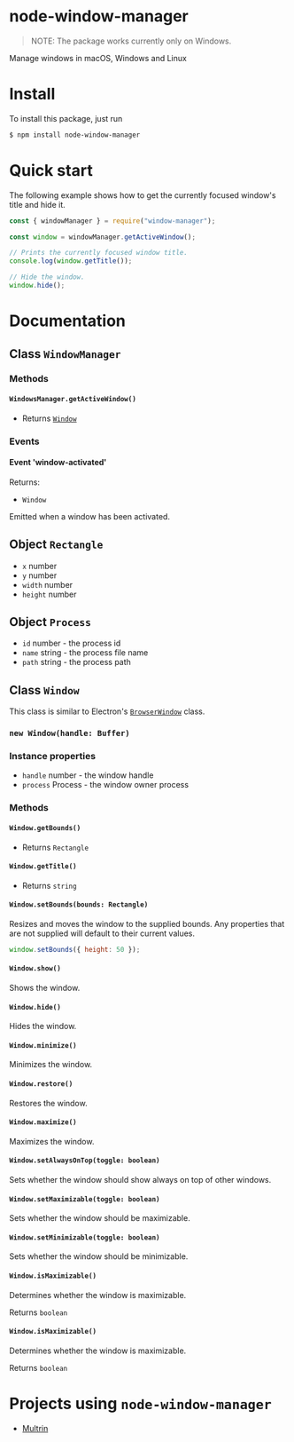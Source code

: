 # node-window-manager

> NOTE: The package works currently only on Windows.

Manage windows in macOS, Windows and Linux

# Install

To install this package, just run

```bash
$ npm install node-window-manager
```

# Quick start

The following example shows how to get the currently focused window's title and hide it.

```javascript
const { windowManager } = require("window-manager");

const window = windowManager.getActiveWindow();

// Prints the currently focused window title.
console.log(window.getTitle());

// Hide the window.
window.hide();
```

# Documentation

## Class `WindowManager`

### Methods

#### `WindowsManager.getActiveWindow()`

- Returns [`Window`](#class-window)

### Events

#### Event 'window-activated'

Returns:

- `Window`

Emitted when a window has been activated.

## Object `Rectangle`

- `x` number
- `y` number
- `width` number
- `height` number

## Object `Process`

- `id` number - the process id
- `name` string - the process file name
- `path` string - the process path

## Class `Window`

This class is similar to Electron's [`BrowserWindow`](https://electronjs.org/docs/api/browser-window) class.

### `new Window(handle: Buffer)`

### Instance properties

- `handle` number - the window handle
- `process` Process - the window owner process

### Methods

#### `Window.getBounds()`

- Returns `Rectangle`

#### `Window.getTitle()`

- Returns `string`

#### `Window.setBounds(bounds: Rectangle)`

Resizes and moves the window to the supplied bounds. Any properties that are not supplied will default to their current values.

```javascript
window.setBounds({ height: 50 });
```

#### `Window.show()`

Shows the window.

#### `Window.hide()`

Hides the window.

#### `Window.minimize()`

Minimizes the window.

#### `Window.restore()`

Restores the window.

#### `Window.maximize()`

Maximizes the window.

#### `Window.setAlwaysOnTop(toggle: boolean)`

Sets whether the window should show always on top of other windows.

#### `Window.setMaximizable(toggle: boolean)`

Sets whether the window should be maximizable.

#### `Window.setMinimizable(toggle: boolean)`

Sets whether the window should be minimizable.

#### `Window.isMaximizable()`

Determines whether the window is maximizable.

Returns `boolean`

#### `Window.isMaximizable()`

Determines whether the window is maximizable.

Returns `boolean`

# Projects using `node-window-manager`

- [Multrin](https://github.com/sentialx/multrin)
